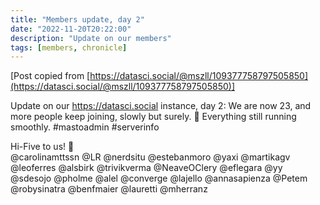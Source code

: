 ```yaml
---
title: "Members update, day 2"
date: "2022-11-20T20:22:00"
description: "Update on our members"
tags: [members, chronicle]
---
```


[Post copied from [https://datasci.social/@mszll/109377758797505850](https://datasci.social/@mszll/109377758797505850)]

Update on our https://datasci.social instance, day 2: We are now 23, and more people keep joining, slowly but surely. 🐌 Everything still running smoothly. #mastoadmin #serverinfo

Hi-Five to us! 🙌  
@carolinamttssn @LR @nerdsitu @estebanmoro @yaxi @martikagv @leoferres @alsbirk @trivikverma @NeaveOClery @eflegara @yy @sdesojo @pholme @alel @converge @lajello @annasapienza @Petem @robysinatra @benfmaier @lauretti @mherranz
